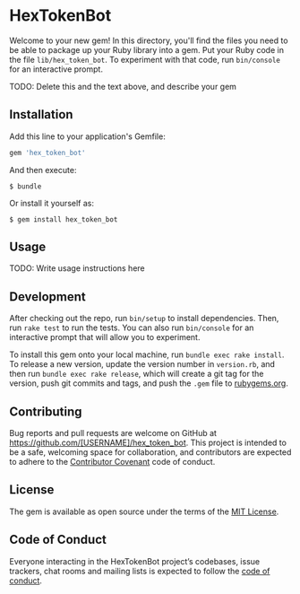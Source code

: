 # HexTokenBot

Welcome to your new gem! In this directory, you'll find the files you need to be able to package up your Ruby library into a gem. Put your Ruby code in the file `lib/hex_token_bot`. To experiment with that code, run `bin/console` for an interactive prompt.

TODO: Delete this and the text above, and describe your gem

## Installation

Add this line to your application's Gemfile:

```ruby
gem 'hex_token_bot'
```

And then execute:

    $ bundle

Or install it yourself as:

    $ gem install hex_token_bot

## Usage

TODO: Write usage instructions here

## Development

After checking out the repo, run `bin/setup` to install dependencies. Then, run `rake test` to run the tests. You can also run `bin/console` for an interactive prompt that will allow you to experiment.

To install this gem onto your local machine, run `bundle exec rake install`. To release a new version, update the version number in `version.rb`, and then run `bundle exec rake release`, which will create a git tag for the version, push git commits and tags, and push the `.gem` file to [rubygems.org](https://rubygems.org).

## Contributing

Bug reports and pull requests are welcome on GitHub at https://github.com/[USERNAME]/hex_token_bot. This project is intended to be a safe, welcoming space for collaboration, and contributors are expected to adhere to the [Contributor Covenant](http://contributor-covenant.org) code of conduct.

## License

The gem is available as open source under the terms of the [MIT License](http://opensource.org/licenses/MIT).

## Code of Conduct

Everyone interacting in the HexTokenBot project’s codebases, issue trackers, chat rooms and mailing lists is expected to follow the [code of conduct](https://github.com/[USERNAME]/hex_token_bot/blob/master/CODE_OF_CONDUCT.md).

